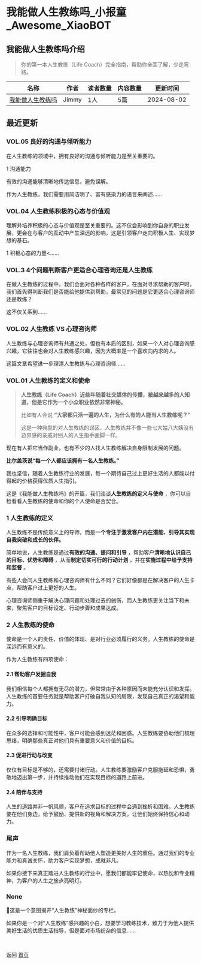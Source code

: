 # 我能做人生教练吗_小报童_Awesome_XiaoBOT

## 我能做人生教练吗介绍
> 你的第一本人生教练（Life Coach）完全指南，帮助你全面了解，少走弯路。  
  


|名称|作者|读者数量|内容数量|更新时间|
|---|---|---|---|---|
|[我能做人生教练吗](https://xiaobot.net/p/ALifeCoach?refer=0b133df9-27dc-423b-8101-639049001c13)|Jimmy|1人|5篇|2024-08-02|

## 最近更新
### VOL.05 良好的沟通与倾听能力

在人生教练的领域中，拥有良好的沟通与倾听能力是至关重要的。

1 沟通能力

有效的沟通能够清晰地传达信息，避免误解。

作为人生教练，我们需要用简洁明了、富有感染力的语言来阐述......

### VOL.04 人生教练积极的心态与价值观

理解并培养积极的心态与价值观是至关重要的。这不仅会影响到你自身的职业发展，更会在与客户的互动中产生深远的影响，这是引领客户走向积极人生、实现梦想的基石。

1 积极心态的力量<......

### VOL.3 4个问题判断客户更适合心理咨询还是人生教练

在做人生教练的过程中，我们会面对各种各样的客户，在面对寻求帮助的客户时，我们首先得判断我们是否能给他提供到帮助，最常见的问题是它更适合心理咨询师还是教练？

这不仅关系到......

### VOL.02 人生教练 VS 心理咨询师

人生教练与心理咨询师有共通之处，但也有本质的区别，如果一个人对心理咨询感兴趣，它往往也会对人生教练感兴趣，因为大概率是一个喜欢向内求的人。

这篇文章希望进一步理清人生教练与心理咨询师......

### VOL.01 人生教练的定义和使命

> **人生教练（Life Coach）近些年随着社交媒体的传播，被越来越多的人知道，但是它作为一个小众职业依然非常神秘。**
>
> 比如有人会说 **“大家都只活一遍的人生，为什么有的人能当人生教练呢？”**
>
> 这是一种典型的对人生教练的误区，人生教练并不像一些七大姑八大姨没有边界感的亲戚对别人的人生指手画脚一样。

现在有人把它当作副业，也有不少的人找人生教练解决自身限制发展的问题。

**比尔盖茨说“每一个人都应该拥有一名人生教练。”**

我也坚信，随着人生教练行业的发展，每一个期待自己过上更好生活的人都能以付得起的价格获得优质人生指引。

这是《我能做人生教练吗》的开篇，我们谈谈**人生教练的定义与使命** ，你可以自检看看人生教练的使命和你的个人使命是否契合。

### **1 人生教练的定义**

人生教练不是传统意义上的导师，而是**一个专注于激发客户内在潜能、引导其实现自我突破和成长的伙伴。**

简单地说，人生教练是通过**有效的沟通、提问和引导** ，帮助客户**清晰地认识自己的目标、优势和障碍** ，从而**制定切实可行的行动计划**
，并在**实施过程中给予支持和监督** 。

有些人会问人生教练和心理咨询师有什么不同？它们好像都是在解决客户的人生卡点，帮助客户过上更好的人生。

心理咨询师侧重于解决心理问题和处理过去的创伤，而人生教练更关注当下和未来，聚焦客户的目标设定、行动步骤和成果达成。

### **2 人生教练的使命**

使命是一个人的责任、价值的体现、是对行业必须履行的义务。人生教练的使命是深远而有意义的。

作为人生教练有四项使命：

#### **2.1 帮助客户发掘自我**

我们相信每个人都拥有无尽的潜力，但常常由于各种原因而未能充分认识和发挥。人生教练的首要任务就是帮助客户打破自我认知的局限，发现自己真正的渴望和能力。

#### **2.2 引导明确目标**

在众多的选择和可能性中，客户可能会感到迷茫和困惑。人生教练要协助他们梳理思绪，明确那些真正对他们具有重要意义和价值的目标。

#### **2.3 促进行动与改变**

仅仅有目标是不够的，还需要付诸行动。人生教练要激励客户克服拖延和恐惧，勇敢地迈出第一步，并持续推动他们在实现目标的道路上前进。

#### **2.4 陪伴与支持**

人生的道路并非一帆风顺，客户在追求目标的过程中会遇到挫折和困难。人生教练要在他们身边，给予鼓励、提供新的视角和解决方案，让他们始终保持信心和动力。

### **尾声**

作为一名人生教练，我们肩负着帮助他人塑造更美好人生的重任。通过我们的专业能力和真诚关怀，助力客户实现梦想，成就非凡。

如果你接下来真正踏进人生教练的行业中，愿我们都能牢记使命，以热忱和专业精神，为客户的人生之旅点亮明灯。

### None

📖这是一个意图揭开“人生教练”神秘面纱的专栏。

如果你是一个对“人生教练”感兴趣的小白，想要学习教练技术，致力于为他人提供美好生活的优质生活指导，但是面对市场纷杂的信息......


<a href="https://github.com/Reno9527/awesome-xiaobot" style="color: white; text-decoration: none;">awesome-xiaobot</a>

返回 [首页](../README.md)
